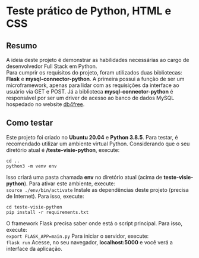 # Teste prático de Python, HTML e CSS  

## Resumo  
A ideia deste projeto é demonstrar as habilidades necessárias ao cargo de desenvolvedor Full Stack em Python.  
Para cumprir os requisitos do projeto, foram utilizados duas bibliotecas: **Flask** e **mysql-connector-python**. A primeira possui a função de ser um microframework, apenas para lidar com as requisições da interface ao usuário via GET e POST. Já a biblioteca **mysql-connector-python** é responsável por ser um driver de acesso ao banco de dados MySQL hospedado no website [db4free](db4free.net).  

## Como testar  
Este projeto foi criado no **Ubuntu 20.04** e **Python 3.8.5**. Para testar, é recomendado utilizar um ambiente virtual Python. Considerando que o seu diretório atual é **/teste-visie-python**, execute:  
```
cd ..
python3 -m venv env
```
Isso criará uma pasta chamada **env** no diretório atual (acima de **teste-visie-python**). Para ativar este ambiente, execute:  
```source ./env/bin/activate```
Instale as dependências deste projeto (precisa de Internet). Para isso, execute:
```
cd teste-visie-python
pip install -r requirements.txt
```
O framework Flask precisa saber onde está o script principal. Para isso, execute:  
```export FLASK_APP=main.py```
Para iniciar o servidor, execute:  
```flask run```
Acesse, no seu navegador, **localhost:5000** e você verá a interface da aplicação.
